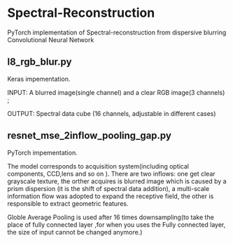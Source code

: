 # Spectral-Reconstruction
PyTorch implementation of Spectral-reconstruction from dispersive blurring Convolutional Neural Network 
## l8_rgb_blur.py  
Keras impementation. 

INPUT: A blurred image(single channel) and a clear RGB image(3 channels) ;

OUTPUT: Spectral data cube (16 channels, adjustable  in different cases)

## resnet_mse_2inflow_pooling_gap.py
PyTorch impementation.

   The model corresponds to acquisition system(including optical components, CCD,lens and so on ). There are two inflows: one get clear grayscale texture, the orther acquires is  blurred image which is caused by a prism dispersion (it is the shift of spectral data addition), a multi-scale information flow was adopted to expand the receptive field, the other is responsible to extract geometric features. 

   Globle Average Pooling is used after 16 times downsampling(to take the place of fully connected layer ,for when you uses the Fully connected layer, the size of input cannot be changed anymore.)

